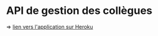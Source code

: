 # API de gestion des collègues


=> <a href="https://nicolas-collegues-api.herokuapp.com/collegues">lien vers l'application sur Heroku</a>
